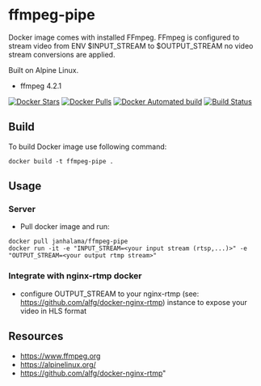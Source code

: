 # ffmpeg-pipe
Docker image comes with installed FFmpeg. FFmpeg is configured to stream video from ENV $INPUT_STREAM to $OUTPUT_STREAM no video stream conversions are applied.

Built on Alpine Linux.

* ffmpeg 4.2.1

[![Docker Stars](https://img.shields.io/docker/stars/janhalama/rtsp-to-hls.svg)](https://hub.docker.com/r/janhalama/ffmpeg-pipe/)
[![Docker Pulls](https://img.shields.io/docker/pulls/janhalama/rtsp-to-hls.svg)](https://hub.docker.com/r/janhalama/ffmpeg-pipe/)
[![Docker Automated build](https://img.shields.io/docker/automated/janhalama/rtsp-to-hls.svg)](https://hub.docker.com/r/janhalama/ffmpeg-pipe/builds/)
[![Build Status](https://travis-ci.org/janhalama/docker-rtsp-to-hls.svg?branch=master)](https://travis-ci.org/janhalama/ffmpeg-pipe)

## Build
To build Docker image use following command:
```
docker build -t ffmpeg-pipe .
```

## Usage

### Server
* Pull docker image and run:
```
docker pull janhalama/ffmpeg-pipe
docker run -it -e "INPUT_STREAM=<your input stream (rtsp,...)>" -e "OUTPUT_STREAM=<your output rtmp stream>"
```

### Integrate with nginx-rtmp docker
* configure OUTPUT_STREAM to your nginx-rtmp (see: https://github.com/alfg/docker-nginx-rtmp) instance to expose your video in HLS format


## Resources
* https://www.ffmpeg.org
* https://alpinelinux.org/
* https://github.com/alfg/docker-nginx-rtmp"